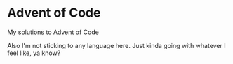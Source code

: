 # Advent of Code
My solutions to Advent of Code

Also I'm not sticking to any language here. Just kinda going with whatever I feel like, ya know?

